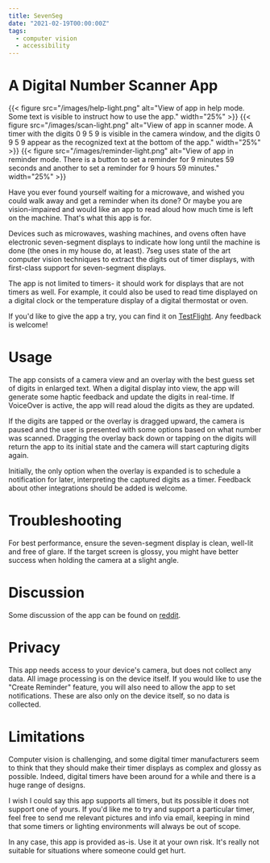```yaml
---
title: SevenSeg
date: "2021-02-19T00:00:00Z"
tags:
  - computer vision
  - accessibility
---
```


# A Digital Number Scanner App

{{< figure
  src="/images/help-light.png"
  alt="View of app in help mode. Some text is visible to instruct how to use the app."
  width="25%" >}}
{{< figure
  src="/images/scan-light.png" 
  alt="View of app in scanner mode. A timer with the digits 0 9 5 9 is visible in the camera window, and the digits 0 9 5 9 appear as the recognized text at the bottom of the app."
  width="25%" >}}
{{< figure
  src="/images/reminder-light.png"
  alt="View of app in reminder mode. There is a button to set a reminder for 9 minutes 59 seconds and another to set a reminder for 9 hours 59 minutes."
  width="25%" >}}

Have you ever found yourself waiting for a microwave, and wished you could walk
away and get a reminder when its done? Or maybe you are vision-impaired and
would like an app to read aloud how much time is left on the machine. That's
what this app is for.
 
Devices such as microwaves, washing machines, and ovens often have electronic
seven-segment displays to indicate how long until the machine is done (the ones
in my house do, at least). 7seg uses state of the art computer vision
techniques to extract the digits out of timer displays, with first-class
support for seven-segment displays.

The app is not limited to timers- it should work for displays that
are not timers as well. For example, it could also be used to read time
displayed on a digital clock or the temperature display of a digital thermostat
or oven.

If you'd like to give the app a try, you can find it on
[TestFlight](https://testflight.apple.com/join/DdPnqnlA). Any feedback is
welcome!

# Usage

The app consists of a camera view and an overlay with the best guess set of
digits in enlarged text. When a digital display into view, the app will
generate some haptic feedback and update the digits in real-time. If VoiceOver
is active, the app will read aloud the digits as they are updated.

If the digits are tapped or the overlay is dragged upward, the camera is paused
and the user is presented with some options based on what number was scanned.
Dragging the overlay back down or tapping on the digits will return the app to
its initial state and the camera will start capturing digits again.

Initially, the only option when the overlay is expanded is to schedule a
notification for later, interpreting the captured digits as a timer. Feedback
about other integrations should be added is welcome.

# Troubleshooting

For best performance, ensure the seven-segment display is clean, well-lit and
free of glare. If the target screen is glossy, you might have better success
when holding the camera at a slight angle.

# Discussion

Some discussion of the app can be found on
[reddit](https://old.reddit.com/r/Blind/comments/lnm796/app_to_scan_digital_timers/).

# Privacy

This app needs access to your device's camera, but does not collect any data.
All image processing is on the device itself. If you would like to use the
"Create Reminder" feature, you will also need to allow the app to set
notifications. These are also only on the device itself, so no data is
collected.

# Limitations

Computer vision is challenging, and some digital timer manufacturers seem to
think that they should make their timer displays as complex and glossy as
possible. Indeed, digital timers have been around for a while and there is a
huge range of designs.

I wish I could say this app supports all timers, but its possible it does not
support one of yours. If you'd like me to try and support a particular timer,
feel free to send me relevant pictures and info via email, keeping in mind that
some timers or lighting environments will always be out of scope.

In any case, this app is provided as-is. Use it at your own risk. It's really
not suitable for situations where someone could get hurt.
